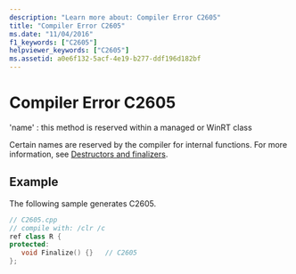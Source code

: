 ```yaml
---
description: "Learn more about: Compiler Error C2605"
title: "Compiler Error C2605"
ms.date: "11/04/2016"
f1_keywords: ["C2605"]
helpviewer_keywords: ["C2605"]
ms.assetid: a0e6f132-5acf-4e19-b277-ddf196d182bf
---
```

# Compiler Error C2605

'name' : this method is reserved within a managed or WinRT class

Certain names are reserved by the compiler for internal functions.  For more information, see [Destructors and finalizers](../../dotnet/how-to-define-and-consume-classes-and-structs-cpp-cli.md#BKMK_Destructors_and_finalizers).

## Example

The following sample generates C2605.

```cpp
// C2605.cpp
// compile with: /clr /c
ref class R {
protected:
   void Finalize() {}   // C2605
};
```
